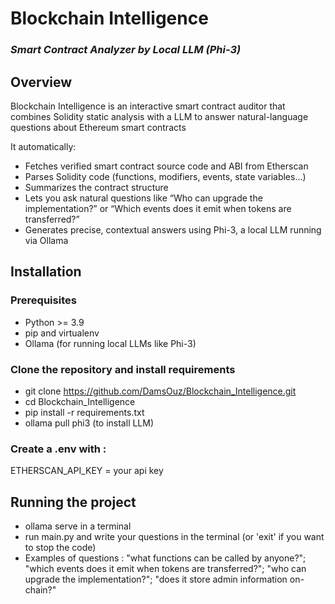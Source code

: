 # Blockchain Intelligence  
### *Smart Contract Analyzer by Local LLM (Phi-3)*


## Overview

Blockchain Intelligence is an interactive smart contract auditor that combines Solidity static analysis with a LLM to answer natural-language questions about Ethereum smart contracts

It automatically:
- Fetches verified smart contract source code and ABI from Etherscan  
- Parses Solidity code (functions, modifiers, events, state variables...)  
- Summarizes the contract structure  
- Lets you ask natural questions like “Who can upgrade the implementation?” or “Which events does it emit when tokens are transferred?”  
- Generates precise, contextual answers using Phi-3, a local LLM running via Ollama


## Installation

### Prerequisites

- Python >= 3.9
- pip and virtualenv
- Ollama (for running local LLMs like Phi-3)


### Clone the repository and install requirements

- git clone https://github.com/DamsOuz/Blockchain_Intelligence.git
- cd Blockchain_Intelligence
- pip install -r requirements.txt
- ollama pull phi3 (to install LLM)

### Create a .env with :
ETHERSCAN_API_KEY = your api key

## Running the project

- ollama serve in a terminal
- run main.py and write your questions in the terminal (or 'exit' if you want to stop the code)
- Examples of questions : "what functions can be called by anyone?"; "which events does it emit when tokens are transferred?"; "who can upgrade the implementation?"; "does it store admin information on-chain?"

